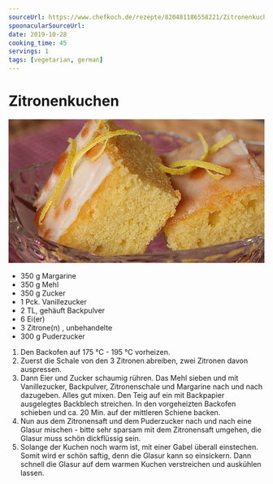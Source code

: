 ```yaml
---
sourceUrl: https://www.chefkoch.de/rezepte/820481186558221/Zitronenkuchen.html
spoonacularSourceUrl:
date: 2019-10-28
cooking_time: 45
servings: 1
tags: [vegetarian, german]
---
```

# Zitronenkuchen

![Image of Zitronenkuchen](../img/Zitronenkuchen.jpg)


- 350 g Margarine
- 350 g Mehl
- 350 g Zucker
- 1 Pck. Vanillezucker
- 2 TL, gehäuft Backpulver
- 6 Ei(er)
- 3 Zitrone(n) , unbehandelte
- 300 g Puderzucker


1. Den Backofen auf 175 °C - 195 °C vorheizen.
2. Zuerst die Schale von den 3 Zitronen abreiben, zwei Zitronen davon auspressen.
3. Dann Eier und Zucker schaumig rühren. Das Mehl sieben und mit Vanillezucker, Backpulver, Zitronenschale und Margarine nach und nach dazugeben. Alles gut mixen. Den Teig auf ein mit Backpapier ausgelegtes Backblech streichen. In den vorgeheizten Backofen schieben und ca. 20 Min. auf der mittleren Schiene backen.
4. Nun aus dem Zitronensaft und dem Puderzucker nach und nach eine Glasur mischen - bitte sehr sparsam mit dem Zitronensaft umgehen, die Glasur muss schön dickflüssig sein.
5. Solange der Kuchen noch warm ist, mit einer Gabel überall einstechen. Somit wird er schön saftig, denn die Glasur kann so einsickern. Dann schnell die Glasur auf dem warmen Kuchen verstreichen und auskühlen lassen.
